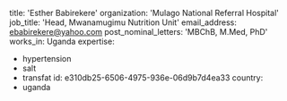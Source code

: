 title: 'Esther Babirekere'
organization: 'Mulago National Referral Hospital'
job_title: 'Head, Mwanamugimu Nutrition Unit'
email_address: ebabirekere@yahoo.com
post_nominal_letters: 'MBChB, M.Med, PhD'
works_in: Uganda
expertise:
  - hypertension
  - salt
  - transfat
id: e310db25-6506-4975-936e-06d9b7d4ea33
country:
  - uganda
